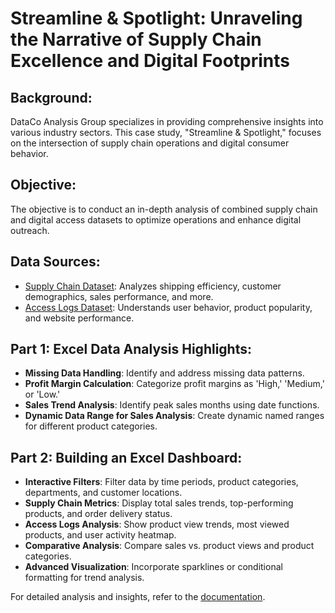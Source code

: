 
# Streamline & Spotlight: Unraveling the Narrative of Supply Chain Excellence and Digital Footprints

## Background:

DataCo Analysis Group specializes in providing comprehensive insights into various industry sectors. This case study, "Streamline & Spotlight," focuses on the intersection of supply chain operations and digital consumer behavior.

## Objective:

The objective is to conduct an in-depth analysis of combined supply chain and digital access datasets to optimize operations and enhance digital outreach.

## Data Sources:

- [Supply Chain Dataset](https://drive.google.com/file/d/1pmaBw_E8r7xdfOqaUSU9TSD2JUW3m3SS/view?usp=sharing): Analyzes shipping efficiency, customer demographics, sales performance, and more.
- [Access Logs Dataset](https://drive.google.com/file/d/1pmaBw_E8r7xdfOqaUSU9TSD2JUW3m3SS/view?usp=sharing): Understands user behavior, product popularity, and website performance.

## Part 1: Excel Data Analysis Highlights:

- **Missing Data Handling**: Identify and address missing data patterns.
- **Profit Margin Calculation**: Categorize profit margins as 'High,' 'Medium,' or 'Low.'
- **Sales Trend Analysis**: Identify peak sales months using date functions.
- **Dynamic Data Range for Sales Analysis**: Create dynamic named ranges for different product categories.

## Part 2: Building an Excel Dashboard:

- **Interactive Filters**: Filter data by time periods, product categories, departments, and customer locations.
- **Supply Chain Metrics**: Display total sales trends, top-performing products, and order delivery status.
- **Access Logs Analysis**: Show product view trends, most viewed products, and user activity heatmap.
- **Comparative Analysis**: Compare sales vs. product views and product categories.
- **Advanced Visualization**: Incorporate sparklines or conditional formatting for trend analysis.

For detailed analysis and insights, refer to the [documentation](https://drive.google.com/drive/folders/1-SbMabPSTjdGxtd0ZJ7AT0QRBABf_WOg?usp=sharing).
